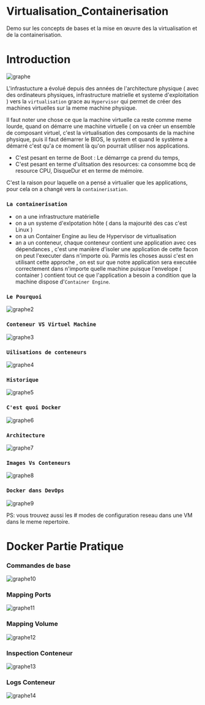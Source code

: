 # Virtualisation_Containerisation
Demo sur les concepts de bases et la mise en œuvre des la virtualisation et de la containerisation.


# Introduction
![graphe](cap1.PNG)

L'infrastucture a évolué depuis des années de l'architecture physique ( avec des ordinateurs physiques, infrastructure matrielle et systeme d'exploitation ) vers la ```virtualisation``` grace au ```Hypervisor``` qui permet de créer des machines virtuelles sur la meme machine physique.

Il faut noter une chose ce que la machine virtuelle ca reste comme meme lourde, quand on démarre une machine virtuelle ( on va créer un ensemble de composant virtuel, c'est la virtualisation des composants de la machine physique, puis il faut démarrer le BIOS, le system et quand le système a démarré c'est qu'a ce moment là qu'on pourrait utiliser nos applications.

* C'est pesant en terme de Boot : Le démarrge ca prend du temps, 
* C'est pesant en terme d'ulitsation des resources: ca consomme bcq de resource CPU, DisqueDur et en terme de mémoire.

C'est la raison pour laquelle on a pensé a virtualier que les applications, pour cela on a changé vers la ```containerisation```.
### ```La containerisation```
* on a une infrastructure matérielle
* on a un systeme d'exlpotation hôte ( dans la majourité des cas c'est Linux )
* on a un Container Engine au lieu de Hypervisor de virtualisation
* an a un conteneur, chaque conteneur contient une application avec ces dépendances , c'est une manière d'isoler une application de cette facon on peut l'executer dans n'importe où.
Parmis les choses aussi c'est en utilisant cette approche , on est sur que notre application sera executée correctement dans n'importe quelle machine puisque l'envelope ( container ) contient tout ce que l'application a besoin a condition que la machine dispose d'```Container Engine```.
### ```Le Pourquoi```
![graphe2](cap2.PNG)

### ```Conteneur VS Virtuel Machine```
![graphe3](cap3.PNG)

### ```Uilisations de conteneurs```
![graphe4](cap4.PNG)

### ```Historique```
![graphe5](cap5.PNG)

### ```C'est quoi Docker```
![graphe6](cap6.PNG)

### ```Architecture```
![graphe7](cap7.PNG)

### ```Images Vs Conteneurs```
![graphe8](cap8.PNG)

### ```Docker dans DevOps```
![graphe9](cap9.PNG)


PS: vous trouvez aussi les # modes de configuration reseau dans une VM dans le meme repertoire.

# Docker Partie Pratique
### Commandes de base
![graphe10](cmd1.PNG)

### Mapping Ports
![graphe11](mappingPorts.PNG)

### Mapping Volume
![graphe12](mappingVolume.PNG)

### Inspection Conteneur
![graphe13](detailleConteneur.PNG)

### Logs Conteneur
![graphe14](logs.PNG)

